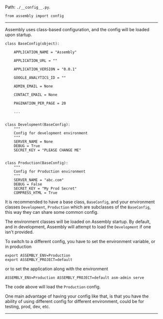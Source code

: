 
Path: `./__config__.py`.

```
from assembly import config 
```

---

Assembly uses class-based configuration, and the config will be loaded upon startup.

    class BaseConfig(object):

        APPLICATION_NAME = "Assembly"

        APPLICATION_URL = ""

        APPLICATION_VERSION = "0.0.1"

        GOOGLE_ANALYTICS_ID = ""

        ADMIN_EMAIL = None

        CONTACT_EMAIL = None

        PAGINATION_PER_PAGE = 20

        ...


    class Development(BaseConfig):
        """
        Config for development environment
        """
        SERVER_NAME = None
        DEBUG = True
        SECRET_KEY = "PLEASE CHANGE ME"


    class Production(BaseConfig):
        """
        Config for Production environment
        """
        SERVER_NAME = "abc.com"
        DEBUG = False
        SECRET_KEY = "My Prod Secret"
        COMPRESS_HTML = True


It is recommended to have a base class, `BaseConfig`, and your environment classes `Development`, `Production` which are subclasses
of the `BaseConfig`, this way they can share some common config.

The environment classes will be loaded on Assembly startup. By default, and in development, Assembly will attempt to load the `Development` if one isn't provided.

To switch to a different config, you have to set the environment variable, or in production

```
export ASSEMBLY_ENV=Production
export ASSEMBLY_PROJECT=default
```

or to set the application along with the environment

```
ASSEMBLY_ENV=Production ASSEMBLY_PROJECT=default asm-admin serve
```

The code above will load the `Production` config.

One main advantage of having your config like that, is that you have the ability of using different config for different
environment, could be for testing, prod, dev, etc.

---
